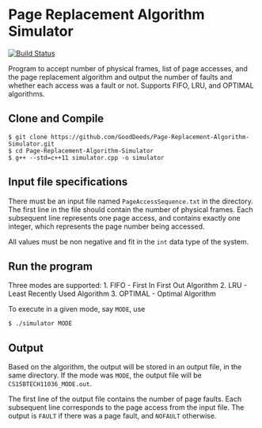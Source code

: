 # Page Replacement Algorithm Simulator

[![Build Status](https://travis-ci.com/GoodDeeds/Page-Replacement-Algorithm-Simulator.svg?token=mYsgPy4zsL5qQDoHBaME&branch=master)](https://travis-ci.com/GoodDeeds/Page-Replacement-Algorithm-Simulation)
	
Program to accept number of physical frames, list of page accesses, and the page replacement algorithm and output the number of faults and whether each access was a fault or not. Supports FIFO, LRU, and OPTIMAL algorithms.


## Clone and Compile

```
$ git clone https://github.com/GoodDeeds/Page-Replacement-Algorithm-Simulator.git
$ cd Page-Replacement-Algorithm-Simulator
$ g++ --std=c++11 simulator.cpp -o simulator
```

## Input file specifications

There must be an input file named `PageAccessSequence.txt` in the directory. The first line in the file should contain the number of physical frames. Each subsequent line represents one page access, and contains exactly one integer, which represents the page number being accessed.

All values must be non negative and fit in the `int` data type of the system.

## Run the program

Three modes are supported:
	1. FIFO - First In First Out Algorithm 
	2. LRU - Least Recently Used Algorithm 
	3. OPTIMAL - Optimal Algorithm 
	
To execute in a given mode, say `MODE`, use 

```
$ ./simulator MODE
```

## Output

Based on the algorithm, the output will be stored in an output file, in the same directory. If the mode was `MODE`, the output file will be `CS15BTECH11036_MODE.out`.

The first line of the output file contains the number of page faults. Each subsequent line corresponds to the page access from the input file. The output is `FAULT` if there was a page fault, and `NOFAULT` otherwise.
